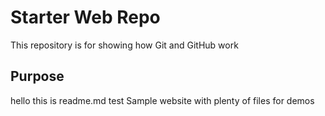 # Starter Web Repo

This repository is for showing how Git and GitHub work

## Purpose

hello this is readme.md test
Sample website with plenty of files for demos
